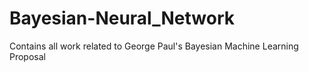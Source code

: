 # Bayesian-Neural_Network
Contains all work related to George Paul's Bayesian Machine Learning Proposal
